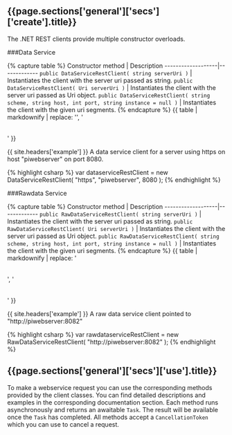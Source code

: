 <h2 id="{{page.sections['general']['secs']['create'].anchor}}">{{page.sections['general']['secs']['create'].title}}</h2>


The .NET REST clients provide multiple constructor overloads.

###Data Service

{% capture table %}
Constructor method | Description
-------------------|-------------
```public DataServiceRestClient( string serverUri )``` | Instantiates the client with the server uri passed as string.
```public DataServiceRestClient( Uri serverUri )``` | Instantiates the client with the server uri passed as Uri object.
```public DataServiceRestClient( string scheme, string host, int port, string instance = null )``` | Instantiates the client with the given uri segments.
{% endcapture %}
{{ table | markdownify | replace: '<table>', '<table class="table table-hover">' }}

{{ site.headers['example'] }} A data service client for a server using https on host "piwebserver" on port 8080.

{% highlight csharp %}
var dataserviceRestClient = new DataServiceRestClient( "https", "piwebserver", 8080 );
{% endhighlight %}


###Rawdata Service

{% capture table %}
Constructor method | Description
-------------------|-------------
```public RawDataServiceRestClient( string serverUri )``` | Instantiates the client with the server uri passed as string.
```public RawDataServiceRestClient( Uri serverUri )``` | Instantiates the client with the server uri passed as Uri object.
```public RawDataServiceRestClient( string scheme, string host, int port, string instance = null )``` | Instantiates the client with the given uri segments.
{% endcapture %}
{{ table | markdownify | replace: '<table>', '<table class="table table-hover">' }}

{{ site.headers['example'] }} A raw data service client pointed to "http://piwebserver:8082"

{% highlight csharp %}
var rawdataserviceRestClient = new RawDataServiceRestClient( "http://piwebserver:8082" );
{% endhighlight %}

<h2 id="{{page.sections['general']['secs']['use'].anchor}}">{{page.sections['general']['secs']['use'].title}}</h2>


To make a webservice request you can use the corresponding methods provided by the client classes. You can find detailed descriptions and examples in the corresponding documentation section. Each method runs asynchronously and returns an awaitable `Task`. The result will be available once the `Task` has completed. All methods accept a `CancellationToken` which you can use to cancel a request.
